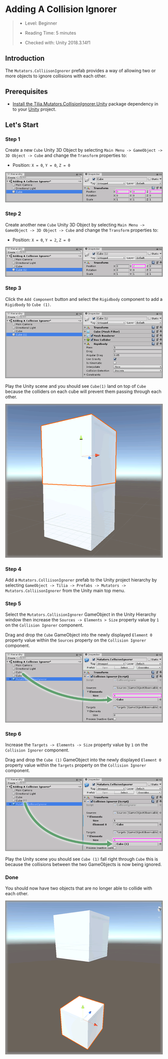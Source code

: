 # Adding A Collision Ignorer

> * Level: Beginner
>
> * Reading Time: 5 minutes
>
> * Checked with: Unity 2018.3.14f1

## Introduction

The `Mutators.ColliisonIgnorer` prefab provides a way of allowing two or more objects to ignore collisions with each other.

## Prerequisites

* [Install the Tilia.Mutators.CollisionIgnorer.Unity] package dependency in to your [Unity] project.

## Let's Start

### Step 1

Create a new `Cube` Unity 3D Object by selecting `Main Menu -> GameObject -> 3D Object -> Cube` and change the `Transform` properties to:

* Position: `X = 0`, `Y = 0`, `Z = 0`

![Adding A Cube](assets/images/AddingACube.png)

### Step 2

Create another new `Cube` Unity 3D Object by selecting `Main Menu -> GameObject -> 3D Object -> Cube` and change the `Transform` properties to:

* Position: `X = 0`, `Y = 2`, `Z = 0`

![Adding The Second Cube](assets/images/AddingTheSecondCube.png)

### Step 3

Click the `Add Component` button and select the `Rigidbody` component to add a `Rigidbody` to `Cube (1)`. 

![Adding A Rigidbody](assets/images/AddingARigidbody.png)

Play the Unity scene and you should see `Cube(1)` land on top of `Cube` because the colliders on each cube will prevent them passing through each other.

![Playing The Unity Scene With The Rigidbody](assets/images/PlayingTheUnitySceneWithTheRigidbody.png)

### Step 4

Add a `Mutators.ColliisonIgnorer` prefab to the Unity project hierarchy by selecting `GameObject -> Tilia -> Prefabs -> Mutators -> Mutators.ColliisonIgnorer` from the Unity main top menu.

### Step 5

Select the `Mutators.CollisionIgnorer` GameObject in the Unity Hierarchy window then increase the `Sources -> Elements > Size` property value by `1` on the `Collision Ignorer` component.

Drag and drop the `Cube` GameObject into the newly displayed `Element 0` property value within the `Sources` property on the `Collision Ignorer` component.

![Drag And Drop Cube Into Element](assets/images/DragAndDropCubeIntoElement.png)

### Step 6

Increase the `Targets -> Elements -> Size` property value by `1` on the `Collision Ignorer` component.

Drag and drop the `Cube (1)` GameObject into the newly displayed `Element 0` property value within the `Targets` property on the `Collision Ignorer` component.

![Drag And Drop Second Cube Into Element](assets/images/DragAndDropSecondCubeIntoElement.png)

Play the Unity scene you should see `Cube (1)` fall right through `Cube` this is because the collisions between the two GameObjects is now being ignored.

### Done 

You should now have two objects that are no longer able to collide with each other.

![Playing The Unity Scene With Collisions Ignored](assets/images/PlayingTheUnitySceneWithCollisionsIgnored.png)

[Install the Tilia.Mutators.CollisionIgnorer.Unity]: ../Installation/README.md
[Unity]: https://unity3d.com/